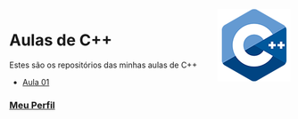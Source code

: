 <img align="right" src="img/cpp.png" width="130"/>

# Aulas de C++
Estes são os repositórios das minhas aulas de C++

* [Aula 01](https://github.com/phStefen/aulas-cpp/tree/master/projetos/aula-01/)


### [Meu Perfil](http://phstefen.github.io/)